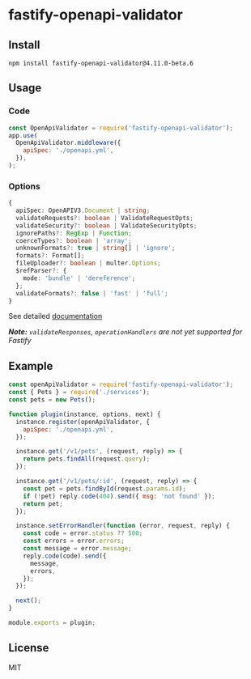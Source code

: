 # fastify-openapi-validator

## Install

```shell
npm install fastify-openapi-validator@4.11.0-beta.6
```

## Usage


### Code
```js
const OpenApiValidator = require('fastify-openapi-validator');
app.use(
  OpenApiValidator.middleware({
    apiSpec: './openapi.yml',
  }),
);
```

### Options

```ts
{
  apiSpec: OpenAPIV3.Document | string;
  validateRequests?: boolean | ValidateRequestOpts;
  validateSecurity?: boolean | ValidateSecurityOpts;
  ignorePaths?: RegExp | Function;
  coerceTypes?: boolean | 'array';
  unknownFormats?: true | string[] | 'ignore';
  formats?: Format[];
  fileUploader?: boolean | multer.Options;
  $refParser?: {
    mode: 'bundle' | 'dereference';
  };
  validateFormats?: false | 'fast' | 'full';
}
```
See detailed [documentation](https://github.com/cdimascio/express-openapi-validator#Advanced-Usage)

_**Note:** `validateResponses`, `operationHandlers` are not yet supported for Fastify_

## Example

```js
const openApiValidator = require('fastify-openapi-validator');
const { Pets } = require('./services');
const pets = new Pets();

function plugin(instance, options, next) {
  instance.register(openApiValidator, {
    apiSpec: './openapi.yml',
  });

  instance.get('/v1/pets', (request, reply) => {
    return pets.findAll(request.query);
  });

  instance.get('/v1/pets/:id', (request, reply) => {
    const pet = pets.findById(request.params.id);
    if (!pet) reply.code(404).send({ msg: 'not found' });
    return pet;
  });

  instance.setErrorHandler(function (error, request, reply) {
    const code = error.status ?? 500;
    const errors = error.errors;
    const message = error.message;
    reply.code(code).send({
      message,
      errors,
    });
  });

  next();
}

module.exports = plugin;

```

## License
MIT

